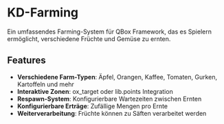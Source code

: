 # KD-Farming

Ein umfassendes Farming-System für QBox Framework, das es Spielern ermöglicht, verschiedene Früchte und Gemüse zu ernten.

## Features

- **Verschiedene Farm-Typen**: Äpfel, Orangen, Kaffee, Tomaten, Gurken, Kartoffeln und mehr
- **Interaktive Zonen**: ox_target oder lib.points Integration
- **Respawn-System**: Konfigurierbare Wartezeiten zwischen Ernten
- **Konfigurierbare Erträge**: Zufällige Mengen pro Ernte
- **Weiterverarbeitung**: Früchte können zu Säften verarbeitet werden